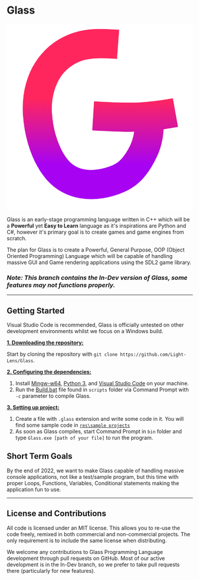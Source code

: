 # Glass
![Glass](https://github.com/Light-Lens/Glass/blob/In-Dev/res/branding/Icons/Transparent.png?raw=true)

Glass is an early-stage programming language written in C++ which will be a **Powerful** yet **Easy to Learn** language as it's inspirations are Python and C#, however it's primary goal is to create games and game engines from scratch.

The plan for Glass is to create a Powerful, General Purpose, OOP (Object Oriented Programming) Language which will be capable of handling massive GUI and Game rendering applications using the SDL2 game library.

### ***Note: This branch contains the In-Dev version of Glass, some features may not functions properly.***

---

## Getting Started
Visual Studio Code is recommended, Glass is officially untested on other development environments whilst we focus on a Windows build.

<ins>**1. Downloading the repository:**</ins>

Start by cloning the repository with `git clone https://github.com/Light-Lens/Glass`.

<ins>**2. Configuring the dependencies:**</ins>
1. Install [Mingw-w64](http://sourceforge.net/projects/mingw-w64/files/Toolchains%20targetting%20Win32/Personal%20Builds/mingw-builds/installer/mingw-w64-install.exe/download), [Python 3](https://www.python.org/downloads/windows), and [Visual Studio Code](https://code.visualstudio.com/download) on your machine.
2. Run the [Build.bat](https://github.com/Light-Lens/Glass/blob/In-Dev/scripts/Build.bat) file found in `scripts` folder via Command Prompt with `-c` parameter to compile Glass.

<ins>**3. Setting up project:**</ins>
1. Create a file with `.glass` extension and write some code in it. You will find some sample code in [`res\sample projects`](https://github.com/Light-Lens/Glass/tree/In-Dev/res/sample%20projects)
2. As soon as Glass compiles, start Command Prompt in `bin` folder and type `Glass.exe [path of your file]` to run the program.

## Short Term Goals
By the end of 2022, we want to make Glass capable of handling massive console applications, not like a test/sample program, but this time with proper Loops, Functions, Variables, Conditional statements making the application fun to use.

---

## License and Contributions
All code is licensed under an MIT license. This allows you to re-use the code freely, remixed in both commercial and non-commercial projects. The only requirement is to include the same license when distributing.

We welcome any contributions to Glass Programming Language development through pull requests on GitHub. Most of our active development is in the In-Dev branch, so we prefer to take pull requests there (particularly for new features).
